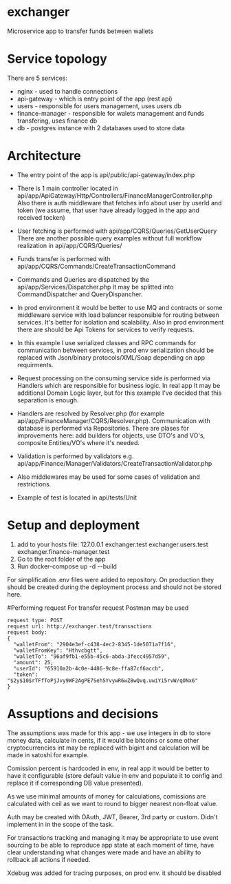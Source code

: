 # exchanger
Microservice app to transfer funds between wallets

# Service topology
There are 5 services: 
- nginx - used to handle connections
- api-gateway - which is entry point of the app (rest api)
- users - responsible for users management, uses users db
- finance-manager - responsible for walets management and funds transfering, uses finance db
- db - postgres instance with 2 databases used to store data

# Architecture
- The entry point of the app is api/public/api-gateway/index.php

- There is 1 main controller located in api/app/ApiGateway/Http/Controllers/FinanceManagerController.php
Also there is auth middleware that fetches info about user by userId and token (we assume, that user have already logged in the app and received tocken)

- User fetching is performed with api/app/CQRS/Queries/GetUserQuery
There are another possible query examples without full workflow realization in api/app/CQRS/Queries/

- Funds transfer is performed with api/app/CQRS/Commands/CreateTransactionCommand

- Commands and Queries are dispatched by the api/app/Services/Dispatcher.php
It may be splitted into CommandDispatcher and QueryDispancher.

- In prod environment it would be better to use MQ and contracts or some middleware service with load balancer responsible for routing between services. It's better for isolation and scalability. Also in prod environment there are should be Api Tokens for services to verify requests.

- In this example I use serialized classes and RPC commands for communication between services, in prod env serialization should be replaced with Json/binary protocols/XML/Soap depending on app requirments.

- Request processing on the consuming service side is performed via Handlers which are responsible for business logic. In real app It may be additional Domain Logic layer, but for this example I've decided that this separation is enough.

- Handlers are resolved by Resolver.php (for example api/app/FinanceManager/CQRS/Resolver.php). Communication with database is performed via Repositories. There are plases for improvements here: add builders for objects, use DTO's and VO's, composite Entities/VO's where it's needed.

- Validation is performed by validators e.g. api/app/Finance/Manager/Validators/CreateTransactionValidator.php

- Also middlewares may be used for some cases of validation and restrictions.

- Example of test is located in api/tests/Unit

# Setup and deployment
1. add to your hosts file: 127.0.0.1    exchanger.test exchanger.users.test exchanger.finance-manager.test
2. Go to the root folder of the app
3. Run docker-compose up -d --build

For simplification .env files were added to repository. On production they should be created during the deployment process and should not be stored here.

#Performing request
For transfer request Postman may be used
```
request type: POST
request url: http://exchanger.test/transactions
request body: 
{
  "walletFrom": "2904e3ef-c438-4ec2-8345-1de5071a7f16",
  "walletFromKey": "Hthvcbgtt",
  "walletTo": "96af9fb1-e55b-45c6-abda-3fecc4957d59",
  "amount": 25,
  "userId": "65910a2b-4c0e-4486-9c8e-ffa87cf6accb",
  "token": "$2y$10$rTFfToPjJvy9WF2AgPE7Seh5YvywR6wZ8wQvq.uwiYi5rvW/qONx6"
}
```


# Assuptions and decisions
The assumptions was made for this app - we use integers in db to store money data, calculate in cents, if it would be bitcoins or some other cryptocurrencies int may be replaced with bigint and calculation will be made in satoshi for example.

Comission percent is hardcoded in env, in real app it would be better to have it configurable (store default value in env and populate it to config and replace it if corresponding DB value presented).

As we use minimal amounts of money for calculations, comissions are calculated with ceil as we want to round to bigger nearest non-float value.

Auth may be created with OAuth, JWT, Bearer, 3rd party or custom. Didn't implement in in the scope of the task.

For transactions tracking and managing it may be appropriate to use event sourcing to be able to reproduce app state at each moment of time, have clear understanding what changes were made and have an ability to rollback all actions if needed.

Xdebug was added for tracing purposes, on prod env. it should be disabled

